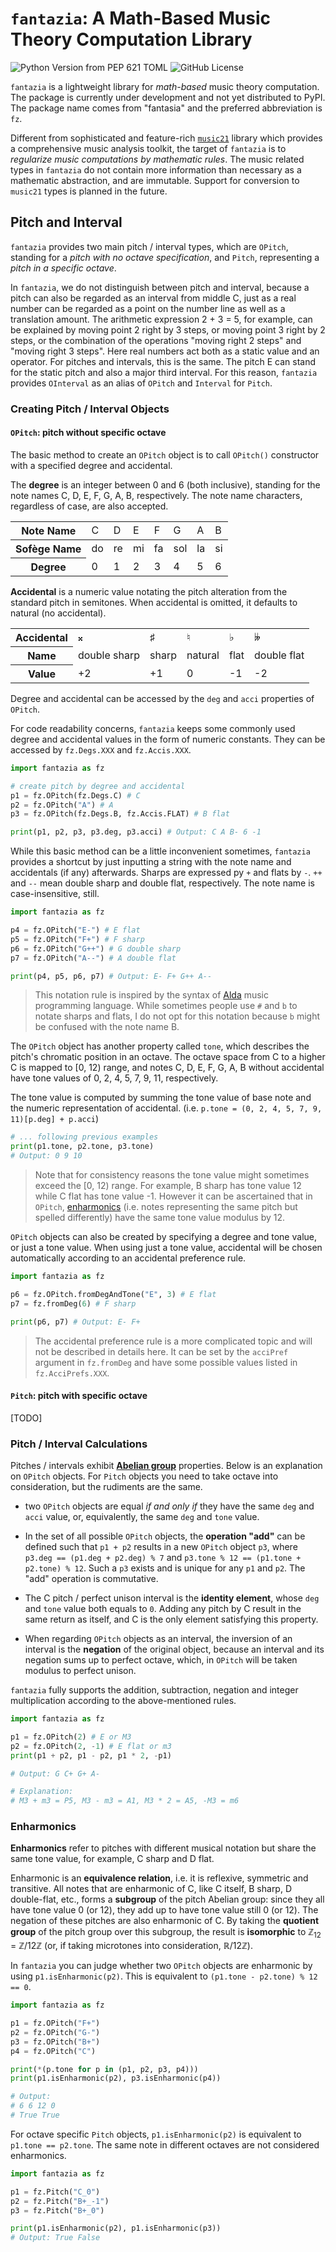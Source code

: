 # `fantazia`: A Math-Based Music Theory Computation Library

![Python Version from PEP 621 TOML](https://img.shields.io/python/required-version-toml?tomlFilePath=https%3A%2F%2Fraw.githubusercontent.com%2Fvanleefxp%2Ffantazia%2Fmaster%2Fpyproject.toml) ![GitHub License](https://img.shields.io/github/license/vanleefxp/fantazia)

`fantazia` is a lightweight library for *math-based* music theory computation. The package is currently under development and not yet distributed to PyPI. The package name comes from "fantasia" and the preferred abbreviation is `fz`.

Different from sophisticated and feature-rich [`music21`](https://github.com/cuthbertLab/music21) library which provides a comprehensive music analysis toolkit, the target of `fantazia` is to *regularize music computations by mathematic rules*. The music related types in `fantazia` do not contain more information than necessary as a mathematic abstraction, and are immutable. Support for conversion to `music21` types is planned in the future.


## Pitch and Interval

`fantazia` provides two main pitch / interval types, which are `OPitch`, standing for a *pitch with no octave specification*, and `Pitch`, representing a *pitch in a specific octave*.

In `fantazia`, we do not distinguish between pitch and interval, because a pitch can also be regarded as an interval from middle C, just as a real number can be regarded as a point on the number line as well as a translation amount. The arithmetic expression 2 + 3 = 5, for example, can be explained by moving point 2 right by 3 steps, or moving point 3 right by 2 steps, or the combination of the operations "moving right 2 steps" and "moving right 3 steps". Here real numbers act both as a static value and an operator. For pitches and intervals, this is the same. The pitch E can stand for the static pitch and also a major third interval. For this reason, `fantazia` provides `OInterval` as an alias of `OPitch` and `Interval` for `Pitch`. 


### Creating Pitch / Interval Objects


#### `OPitch`: pitch without specific octave

The basic method to create an `OPitch` object is to call `OPitch()` constructor with a specified degree and accidental. 

The **degree** is an integer between 0 and 6 (both inclusive), standing for the note names C, D, E, F, G, A, B, respectively. The note name characters, regardless of case, are also accepted. 

<table>
<tbody>
<tr>
    <th>Note Name</th>
    <td>C</td>
    <td>D</td>
    <td>E</td>
    <td>F</td>
    <td>G</td>
    <td>A</td>
    <td>B</td>
</tr>
<tbody>
<tr>
    <th>Sofège Name</th>
    <td>do</td>
    <td>re</td>
    <td>mi</td>
    <td>fa</td>
    <td>sol</td>
    <td>la</td>
    <td>si</td>
</tr>
<tr>
    <th>Degree</th>
    <td>0</td>
    <td>1</td>
    <td>2</td>
    <td>3</td>
    <td>4</td>
    <td>5</td>
    <td>6</td>
</tr>
</tbody>
</table>

**Accidental** is a numeric value notating the pitch alteration from the standard pitch in semitones. When accidental is omitted, it defaults to natural (no accidental). 

<table>
<tbody>
<tr>
    <th>Accidental</th>
    <td>&#x1d12a;</td>
    <td>&sharp;</td>
    <td>&natural;</td>
    <td>&flat;</td>
    <td>&#x1d12b;</td>
</tr>
<tr>
    <th>Name</th>
    <td>double sharp</td>
    <td>sharp</td>
    <td>natural</td>
    <td>flat</td>
    <td>double flat</td>
</tr>
<tr>
    <th>Value</th>
    <td>+2</td>
    <td>+1</td>
    <td>0</td>
    <td>-1</td>
    <td>-2</td>
</tr>
</tbody>
</table>

Degree and accidental can be accessed by the `deg` and `acci` properties of `OPitch`.

For code readability concerns, `fantazia` keeps some commonly used degree and accidental values in the form of numeric constants. They can be accessed by `fz.Degs.XXX` and `fz.Accis.XXX`. 

```python
import fantazia as fz

# create pitch by degree and accidental
p1 = fz.OPitch(fz.Degs.C) # C
p2 = fz.OPitch("A") # A
p3 = fz.OPitch(fz.Degs.B, fz.Accis.FLAT) # B flat

print(p1, p2, p3, p3.deg, p3.acci) # Output: C A B- 6 -1
```

While this basic method can be a little inconvenient sometimes, `fantazia` provides a shortcut by just inputting a string with the note name and accidentals (if any) afterwards. Sharps are expressed py `+` and flats by `-`. `++` and `--` mean double sharp and double flat, respectively. The note name is case-insensitive, still.

```python
import fantazia as fz

p4 = fz.OPitch("E-") # E flat
p5 = fz.OPitch("F+") # F sharp
p6 = fz.OPitch("G++") # G double sharp
p7 = fz.OPitch("A--") # A double flat

print(p4, p5, p6, p7) # Output: E- F+ G++ A--
```

> This notation rule is inspired by the syntax of [Alda](https://alda.io/) music programming language. While sometimes people use `#` and `b` to notate sharps and flats, I do not opt for this notation because `b` might be confused with the note name B.

The `OPitch` object has another property called `tone`, which describes the pitch's chromatic position in an octave. The octave space from C to a higher C is mapped to [0, 12) range, and notes C, D, E, F, G, A, B without accidental have tone values of 0, 2, 4, 5, 7, 9, 11, respectively. 

The tone value is computed by summing the tone value of base note and the numeric representation of accidental. (i.e. `p.tone = (0, 2, 4, 5, 7, 9, 11)[p.deg] + p.acci`)

```python
# ... following previous examples
print(p1.tone, p2.tone, p3.tone)
# Output: 0 9 10
```

> Note that for consistency reasons the tone value might sometimes exceed the [0, 12) range. For example, B sharp has tone value 12 while C flat has tone value -1. However it can be ascertained that in `OPitch`, [enharmonics](#enharmonics) (i.e. notes representing the same pitch but spelled differently) have the same tone value modulus by 12.

`OPitch` objects can also be created by specifying a degree and tone value, or just a tone value. When using just a tone value, accidental will be chosen automatically according to an accidental preference rule.

```python
import fantazia as fz

p6 = fz.OPitch.fromDegAndTone("E", 3) # E flat
p7 = fz.fromDeg(6) # F sharp

print(p6, p7) # Output: E- F+
```

> The accidental preference rule is a more complicated topic and will not be described in details here. It can be set by the `acciPref` argument in `fz.fromDeg` and have some possible values listed in `fz.AcciPrefs.XXX`.


#### `Pitch`: pitch with specific octave

[TODO]


### Pitch / Interval Calculations

Pitches / intervals exhibit [**Abelian group**](https://en.wikipedia.org/wiki/Abelian_group) properties. Below is an explanation on `OPitch` objects. For `Pitch` objects you need to take octave into consideration, but the rudiments are the same.

* two `OPitch` objects are equal *if and only if* they have the same `deg` and `acci` value, or, equivalently, the same `deg` and `tone` value.

* In the set of all possible `OPitch` objects, the **operation "add"** can be defined such that `p1 + p2` results in a new `OPitch` object `p3`, where `p3.deg == (p1.deg + p2.deg) % 7` and `p3.tone % 12 == (p1.tone + p2.tone) % 12`. Such a `p3` exists and is unique for any `p1` and `p2`. The "add" operation is commutative.

* The C pitch / perfect unison interval is the **identity element**, whose `deg` and `tone` value both equals to `0`. Adding any pitch by C result in the same return as itself, and C is the only element satisfying this property.

* When regarding `OPitch` objects as an interval, the inversion of an interval is the **negation** of the original object, because an interval and its negation sums up to perfect octave, which, in `OPitch` will be taken modulus to perfect unison.

`fantazia` fully supports the addition, subtraction, negation and integer multiplication according to the above-mentioned rules.

```python
import fantazia as fz

p1 = fz.OPitch(2) # E or M3
p2 = fz.OPitch(2, -1) # E flat or m3
print(p1 + p2, p1 - p2, p1 * 2, -p1)

# Output: G C+ G+ A-

# Explanation:
# M3 + m3 = P5, M3 - m3 = A1, M3 * 2 = A5, -M3 = m6
```


### Enharmonics

**Enharmonics** refer to pitches with different musical notation but share the same tone value, for example, C sharp and D flat.

Enharmonic is an **equivalence relation**, i.e. it is reflexive, symmetric and transitive. All notes that are enharmonic of C, like C itself, B sharp, D double-flat, etc., forms a **subgroup** of the pitch Abelian group: since they all have tone value 0 (or 12), they add up to have tone value still 0 (or 12). The negation of these pitches are also enharmonic of C. By taking the **quotient group** of the pitch group over this subgroup, the result is **isomorphic** to &#x2124;<sub>12</sub> = &#x2124;/12&#x2124; (or, if taking microtones into consideration, &#x211d;/12&#x2124;).

In `fantazia` you can judge whether two `OPitch` objects are enharmonic by using `p1.isEnharmonic(p2)`. This is equivalent to `(p1.tone - p2.tone) % 12 == 0`.

```python
import fantazia as fz

p1 = fz.OPitch("F+")
p2 = fz.OPitch("G-")
p3 = fz.OPitch("B+")
p4 = fz.OPitch("C")

print(*(p.tone for p in (p1, p2, p3, p4)))
print(p1.isEnharmonic(p2), p3.isEnharmonic(p4))

# Output:
# 6 6 12 0
# True True
```

For octave specific `Pitch` objects, `p1.isEnharmonic(p2)` is equivalent to `p1.tone == p2.tone`. The same note in different octaves are not considered enharmonics.

```python
import fantazia as fz

p1 = fz.Pitch("C_0")
p2 = fz.Pitch("B+_-1")
p3 = fz.Pitch("B+_0")

print(p1.isEnharmonic(p2), p1.isEnharmonic(p3))
# Output: True False
```